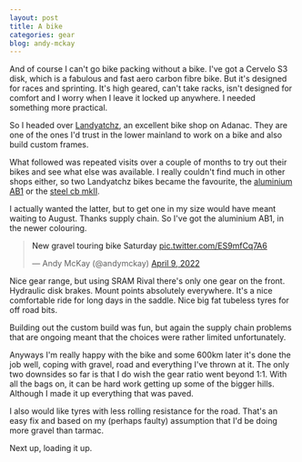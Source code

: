 ```yaml
---
layout: post
title: A bike
categories: gear
blog: andy-mckay
---
```


And of course I can't go bike packing without a bike. I've got a Cervelo S3 disk, which is a fabulous and fast aero carbon fibre bike. But it's designed for races and sprinting. It's high geared, can't take racks, isn't designed for comfort and I worry when I leave it locked up anywhere. I needed something more practical.

So I headed over <a href="https://landyachtzbikes.com/">Landyatchz</a>, an excellent bike shop on Adanac. They are one of the ones I'd trust in the lower mainland to work on a bike and also build custom frames.

What followed was repeated visits over a couple of months to try out their bikes and see what else was available. I really couldn't find much in other shops either, so two Landyatchz bikes became the favourite, the <a href="https://landyachtzbikes.com/shop/gravel/">aluminium AB1</a> or the <a href="https://landyachtzbikes.com/bike/cb-mkii-blue/">steel cb mkII<a>.

I actually wanted the latter, but to get one in my size would have meant waiting to August. Thanks supply chain. So I've got the aluminium AB1, in the newer colouring.

<blockquote class="twitter-tweet"><p lang="en" dir="ltr">New gravel touring bike Saturday <a href="https://t.co/ES9mfCq7A6">pic.twitter.com/ES9mfCq7A6</a></p>&mdash; Andy McKay (@andymckay) <a href="https://twitter.com/andymckay/status/1512880146910375940?ref_src=twsrc%5Etfw">April 9, 2022</a></blockquote> <script async src="https://platform.twitter.com/widgets.js" charset="utf-8"></script> 

Nice gear range, but using SRAM Rival there's only one gear on the front. Hydraulic disk brakes. Mount points absolutely everywhere. It's a nice comfortable ride for long days in the saddle. Nice big fat tubeless tyres for off road bits.

Building out the custom build was fun, but again the supply chain problems that are ongoing meant that the choices were rather limited unfortunately.

Anyways I'm really happy with the bike and some 600km later it's done the job well, coping with gravel, road and everything I've thrown at it. The only two downsides so far is that I do wish the gear ratio went beyond 1:1. With all the bags on, it can be hard work getting up some of the bigger hills. Although I made it up everything that was paved.

I also would like tyres with less rolling resistance for the road. That's an easy fix and based on my (perhaps faulty) assumption that I'd be doing more gravel than tarmac.

Next up, loading it up.
